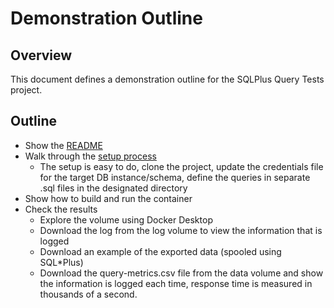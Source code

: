 # Demonstration Outline

## Overview
This document defines a demonstration outline for the SQLPlus Query Tests project.  

## Outline
-   Show the [README](https://picgitlab.nmfs.local/centralized-data-tools/sqlplus-query-metrics/-/tree/main?ref_type=heads)
-   Walk through the [setup process](https://picgitlab.nmfs.local/centralized-data-tools/sqlplus-query-metrics/-/tree/main?ref_type=heads#setup-procedure)
    -   The setup is easy to do, clone the project, update the credentials file for the target DB instance/schema, define the queries in separate .sql files in the designated directory
-   Show how to build and run the container
-   Check the results
    -   Explore the volume using Docker Desktop
    -   Download the log from the log volume to view the information that is logged
    -   Download an example of the exported data (spooled using SQL*Plus)
    -   Download the query-metrics.csv file from the data volume and show the information is logged each time, response time is measured in thousands of a second.
